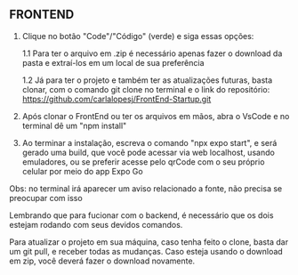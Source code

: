 ## FRONTEND
1. Clique no botão "Code"/"Código" (verde) e siga essas opções:

   1.1 Para ter o arquivo em .zip é necessário apenas fazer o download da pasta e extraí-los em um local de sua preferência

   1.2 Já para ter o projeto e também ter as atualizações futuras, basta clonar, com o comando git clone no terminal e o link do repositório: https://github.com/carlalopesj/FrontEnd-Startup.git
2. Após clonar o FrontEnd ou ter os arquivos em mãos, abra o VsCode e no terminal dê um "npm install"
3. Ao terminar a instalação, escreva o comando "npx expo start", e será gerado uma build, que você pode acessar via web localhost, usando emuladores, ou se preferir acesse pelo qrCode com o seu próprio celular por meio do app Expo Go

Obs: no terminal irá aparecer um aviso relacionado a fonte, não precisa se preocupar com isso

Lembrando que para fucionar com o backend, é necessário que os dois estejam rodando com seus devidos comandos.

Para atualizar o projeto em sua máquina, caso tenha feito o clone, basta dar um git pull, e receber todas as mudanças. Caso esteja usando o download em zip, você deverá fazer o download novamente.
